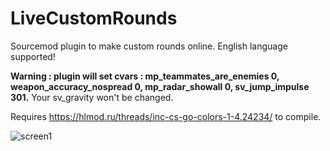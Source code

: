 # LiveCustomRounds
Sourcemod plugin to make custom rounds online.
English language supported!

**Warning : plugin will set cvars : mp_teammates_are_enemies 0, weapon_accuracy_nospread 0, mp_radar_showall 0, sv_jump_impulse 301.**
Your sv_gravity won't be changed.

Requires https://hlmod.ru/threads/inc-cs-go-colors-1-4.24234/ to compile.

![screen1](https://i.imgur.com/AJKg7tz.png "Screen 1")

